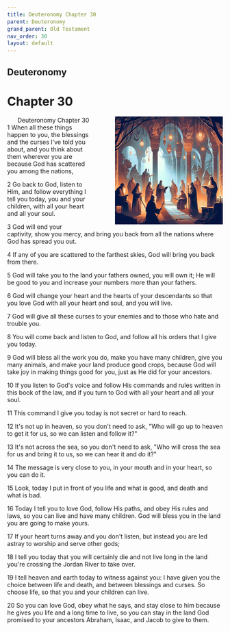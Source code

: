 ```yaml
---
title: Deuteronomy Chapter 30
parent: Deuteronomy
grand_parent: Old Testament
nav_order: 30
layout: default
---
```


## Deuteronomy

# Chapter 30

<div style="clear: both; text-align: right;">
    <div style="max-width: 50%; height: auto; float: right; margin: 0 0 10px 10px; padding-left: 10%;">
        <img src="/assets/Image/Deuteronomy/500/30.jpg" alt="Deuteronomy Chapter 30" class="chapter-image">
    </div>
    <figcaption style="font-size: 14px; text-align: right;">Deuteronomy Chapter 30</figcaption>
</div>
1 When all these things happen to you, the blessings and the curses I've told you about, and you think about them wherever you are because God has scattered you among the nations,

2 Go back to God, listen to Him, and follow everything I tell you today, you and your children, with all your heart and all your soul.

3 God will end your captivity, show you mercy, and bring you back from all the nations where God has spread you out.

4 If any of you are scattered to the farthest skies, God will bring you back from there.

5 God will take you to the land your fathers owned, you will own it; He will be good to you and increase your numbers more than your fathers.

6 God will change your heart and the hearts of your descendants so that you love God with all your heart and soul, and you will live.

7 God will give all these curses to your enemies and to those who hate and trouble you.

8 You will come back and listen to God, and follow all his orders that I give you today.

9 God will bless all the work you do, make you have many children, give you many animals, and make your land produce good crops, because God will take joy in making things good for you, just as He did for your ancestors.

10 If you listen to God's voice and follow His commands and rules written in this book of the law, and if you turn to God with all your heart and all your soul.

11 This command I give you today is not secret or hard to reach.

12 It's not up in heaven, so you don't need to ask, "Who will go up to heaven to get it for us, so we can listen and follow it?"

13 It's not across the sea, so you don't need to ask, "Who will cross the sea for us and bring it to us, so we can hear it and do it?"

14 The message is very close to you, in your mouth and in your heart, so you can do it.

15 Look, today I put in front of you life and what is good, and death and what is bad.

16 Today I tell you to love God, follow His paths, and obey His rules and laws, so you can live and have many children. God will bless you in the land you are going to make yours.

17 If your heart turns away and you don't listen, but instead you are led astray to worship and serve other gods;

18 I tell you today that you will certainly die and not live long in the land you're crossing the Jordan River to take over.

19 I tell heaven and earth today to witness against you: I have given you the choice between life and death, and between blessings and curses. So choose life, so that you and your children can live.

20 So you can love God, obey what he says, and stay close to him because he gives you life and a long time to live, so you can stay in the land God promised to your ancestors Abraham, Isaac, and Jacob to give to them.



